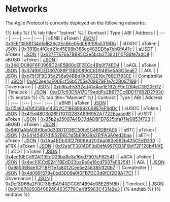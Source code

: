 # Networks

The Agile Protocol is currently deployed on the following networks:

{% tabs %}
{% tab title="Testnet" %}
| Contract | Type | ABI | Address |
| :--- | :--- | :--- | :--- |
| aBNB | aToken | [JSON](https://docs.agile.finance/abi/testnet/aBNB) | [0x3EE10E88134d5dB26c2Ec6Ee05d0B6f99a5316Db](https://testnet.bscscan.com/address/0x3EE10E88134d5dB26c2Ec6Ee05d0B6f99a5316Db) |
| aUSDC | aToken | [JSON](https://docs.agile.finance/abi/testnet/aUSDC) | [0x381Bc4fCcd21c45E98b366ec482DD5a7bbDfA41c](https://testnet.bscscan.com/address/0x381Bc4fCcd21c45E98b366ec482DD5a7bbDfA41c) |
| aUSDT | aToken | [JSON](https://docs.agile.finance/abi/testnet/aUSDT) | [0x627F7676a7BB85C2e5bcb273831110F88fe7adC9](https://testnet.bscscan.com/address/0x627F7676a7BB85C2e5bcb273831110F88fe7adC9) |
| aBUSD | aToken | [JSON](https://docs.agile.finance/abi/testnet/aBUSD) | [0x3481D080F6F0966D24E5B60cEF2ECc4Bb0f74ED4](https://testnet.bscscan.com/address/0x3481D080F6F0966D24E5B60cEF2ECc4Bb0f74ED4) |
| aAGL | aToken | [JSON](https://docs.agile.finance/abi/testnet/aAGL) | [0x374B6DED807089F13BD089dC6D9485e5A8C3eaE7](https://testnet.bscscan.com/address/0x374B6DED807089F13BD089dC6D9485e5A8C3eaE7) |
| AGL |  | [JSON](https://docs.agile.finance/abi/testnet/cZRX) | [0xb75f3F9D35d256a94BBd7A3fC2E16c768E17930E](https://testnet.bscscan.com/address/0xb75f3F9D35d256a94BBd7A3fC2E16c768E17930E) |
| Comptroller |  | [JSON](https://docs.agile.finance/abi/testnet/Comptroller) | [0xAC3ee4aE00Ecf56b5755e709679F1e7c2B087199](https://testnet.bscscan.com/address/0xAC3ee4aE00Ecf56b5755e709679F1e7c2B087199) |
| Governance |  | [JSON](https://docs.agile.finance/abi/testnet/Governance) | [0xb9baF5332ad41e4ae1E192cF9ef264eC3920Ef12](https://testnet.bscscan.com/address/0xb9baF5332ad41e4ae1E192cF9ef264eC3920Ef12) |
| Timelock |  | [JSON](https://docs.agile.finance/abi/testnet/Timelock) | [0xaD7c93D5A17DF9eddFe2B677Cc8DD179B2D27930](https://testnet.bscscan.com/address/0xaD7c93D5A17DF9eddFe2B677Cc8DD179B2D27930) |
{% endtab %}
{% tab title="Mainnet" %}
| Contract | Type | ABI | Address |
| :--- | :--- | :--- | :--- |
| aBNB | aToken | [JSON](https://docs.agile.finance/abi/testnet/aBNB) | [0xC5a83aD9f3586e143D2C718E8999206887eF9dDc](https://bscscan.com/address/0xC5a83aD9f3586e143D2C718E8999206887eF9dDc) |
| aUSDC | aToken | [JSON](https://docs.agile.finance/abi/testnet/aUSDC) | [0x4f5d48D3d28Ff10113283A896952A7722Eaaacd8](https://bscscan.com/address/0x4f5d48D3d28Ff10113283A896952A7722Eaaacd8) |
| aUSDT | aToken | [JSON](https://docs.agile.finance/abi/testnet/aUSDT) | [0x35b2a25087A4D33dADBFB7625bfa7f1e0853f723](https://bscscan.com/address/0x35b2a25087A4D33dADBFB7625bfa7f1e0853f723) |
| aBUSD | aToken | [JSON](https://docs.agile.finance/abi/testnet/aBUSD) | [0x8401aAbA08f0be0d30B7D136C50fe5C461DBFA05](https://bscscan.com/address/0x8401aAbA08f0be0d30B7D136C50fe5C461DBFA05) |
| aBTC | aToken | [JSON](https://docs.agile.finance/abi/testnet/aAGL) | [0xE4145407d1952B6C1d5bE9039a2EfFA3A0ed3baa](https://bscscan.com/address/0xE4145407d1952B6C1d5bE9039a2EfFA3A0ed3baa) |
| aETH | aToken | [JSON](https://docs.agile.finance/abi/testnet/aAGL) | [0x1Aa4BDb03f27B08Ad203Aa083e88Eb425CEdD330](https://bscscan.com/address/0x1Aa4BDb03f27B08Ad203Aa083e88Eb425CEdD330) |
| aTRX | aToken | [JSON](https://docs.agile.finance/abi/testnet/aAGL) | [0xf2ebFF3814DF3d0dfA997CD5F6bf72F128b414fE](https://bscscan.com/address/0xf2ebFF3814DF3d0dfA997CD5F6bf72F128b414fE) |
| aDOT | aToken | [JSON](https://docs.agile.finance/abi/testnet/aAGL) | [0x4ec10ECd924119EdD23baBe8e16cd7907eF62541](https://bscscan.com/address/0x4ec10ECd924119EdD23baBe8e16cd7907eF62541) |
| aADA | aToken | [JSON](https://docs.agile.finance/abi/testnet/aAGL) | [0x4ec10ECd924119EdD23baBe8e16cd7907eF62541](https://bscscan.com/address/0x4ec10ECd924119EdD23baBe8e16cd7907eF62541) |
| AGL |  | [JSON](https://docs.agile.finance/abi/testnet/cZRX) | [0x98936Bde1CF1BFf1e7a8012Cee5e2583851f2067](https://bscscan.com/address/0x98936Bde1CF1BFf1e7a8012Cee5e2583851f2067) |
| Comptroller |  | [JSON](https://docs.agile.finance/abi/testnet/Comptroller) | [0x4d0891579e0bd3D09a0f0FB7DC3d9fCf2D9A77C1](https://bscscan.com/address/0x4d0891579e0bd3D09a0f0FB7DC3d9fCf2D9A77C1) |
| Governance |  | [JSON](https://docs.agile.finance/abi/testnet/Governance) | [0xDcf3D66a2F0Cf38cBA940DCC614694c08E2B5f8b](https://bscscan.com/address/0xDcf3D66a2F0Cf38cBA940DCC614694c08E2B5f8b) |
| Timelock |  | [JSON](https://docs.agile.finance/abi/testnet/Timelock) | [0x0fC878950B4062604635776Ce41f5963C431e2e3](https://bscscan.com/address/0x0fC878950B4062604635776Ce41f5963C431e2e3) |
{% endtab %}
{% endtabs %}


